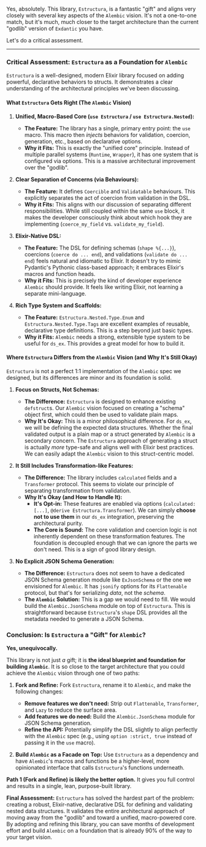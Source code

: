 Yes, absolutely. This library, `Estructura`, is a fantastic "gift" and aligns very closely with several key aspects of the `Alembic` vision. It's not a one-to-one match, but it's much, much closer to the target architecture than the current "godlib" version of `Exdantic` you have.

Let's do a critical assessment.

---

### **Critical Assessment: `Estructura` as a Foundation for `Alembic`**

`Estructura` is a well-designed, modern Elixir library focused on adding powerful, declarative behaviors to structs. It demonstrates a clear understanding of the architectural principles we've been discussing.

#### **What `Estructura` Gets Right (The `Alembic` Vision)**

1.  **Unified, Macro-Based Core (`use Estructura` / `use Estructura.Nested`):**
    *   **The Feature:** The library has a single, primary entry point: the `use` macro. This macro then *injects* behaviors for validation, coercion, generation, etc., based on declarative options.
    *   **Why it Fits:** This is exactly the "unified core" principle. Instead of multiple parallel systems (`Runtime`, `Wrapper`), it has one system that is configured via options. This is a massive architectural improvement over the "godlib".

2.  **Clear Separation of Concerns (via Behaviours):**
    *   **The Feature:** It defines `Coercible` and `Validatable` behaviours. This explicitly separates the act of coercion from validation in the DSL.
    *   **Why it Fits:** This aligns with our discussion of separating different responsibilities. While still coupled within the same `use` block, it makes the developer consciously think about which hook they are implementing (`coerce_my_field` vs. `validate_my_field`).

3.  **Elixir-Native DSL:**
    *   **The Feature:** The DSL for defining schemas (`shape %{...}`), coercions (`coerce do ... end`), and validations (`validate do ... end`) feels natural and idiomatic to Elixir. It doesn't try to mimic Pydantic's Pythonic class-based approach; it embraces Elixir's macros and function heads.
    *   **Why it Fits:** This is precisely the kind of developer experience `Alembic` should provide. It feels like writing Elixir, not learning a separate mini-language.

4.  **Rich Type System and Scaffolds:**
    *   **The Feature:** `Estructura.Nested.Type.Enum` and `Estructura.Nested.Type.Tags` are excellent examples of reusable, declarative type definitions. This is a step beyond just basic types.
    *   **Why it Fits:** `Alembic` needs a strong, extensible type system to be useful for `ds_ex`. This provides a great model for how to build it.

#### **Where `Estructura` Differs from the `Alembic` Vision (and Why It's Still Okay)**

`Estructura` is not a perfect 1:1 implementation of the `Alembic` spec we designed, but its differences are minor and its foundation is solid.

1.  **Focus on Structs, Not Schemas:**
    *   **The Difference:** `Estructura` is designed to enhance existing `defstruct`s. Our `Alembic` vision focused on creating a "schema" object first, which could then be used to validate plain maps.
    *   **Why It's Okay:** This is a minor philosophical difference. For `ds_ex`, we will be defining the expected data structures. Whether the final validated output is a plain map or a struct generated by `Alembic` is a secondary concern. The `Estructura` approach of generating a struct is actually *more* type-safe and aligns well with Elixir best practices. We can easily adapt the `Alembic` vision to this struct-centric model.

2.  **It Still Includes Transformation-like Features:**
    *   **The Difference:** The library includes `calculated` fields and a `Transformer` protocol. This seems to violate our principle of separating transformation from validation.
    *   **Why It's Okay (and How to Handle It):**
        *   **It's Opt-in:** These features are enabled via options (`calculated: [...]`, `@derive Estructura.Transformer`). We can simply **choose not to use them** in our `ds_ex` integration, preserving the architectural purity.
        *   **The Core is Sound:** The core validation and coercion logic is not inherently dependent on these transformation features. The foundation is decoupled enough that we can ignore the parts we don't need. This is a sign of good library design.

3.  **No Explicit JSON Schema Generation:**
    *   **The Difference:** `Estructura` does not seem to have a dedicated JSON Schema generation module like `ExJsonSchema` or the one we envisioned for `Alembic`. It has `jsonify` options for its `Flattenable` protocol, but that's for serializing *data*, not the *schema*.
    *   **The `Alembic` Solution:** This is a gap we would need to fill. We would build the `Alembic.JsonSchema` module on top of `Estructura`. This is straightforward because `Estructura`'s `shape` DSL provides all the metadata needed to generate a JSON Schema.

### **Conclusion: Is `Estructura` a "Gift" for `Alembic`?**

**Yes, unequivocally.**

This library is not just *a* gift; it is **the ideal blueprint and foundation for building `Alembic`**. It is so close to the target architecture that you could achieve the `Alembic` vision through one of two paths:

1.  **Fork and Refine:** Fork `Estructura`, rename it to `Alembic`, and make the following changes:
    *   **Remove features we don't need:** Strip out `Flattenable`, `Transformer`, and `Lazy` to reduce the surface area.
    *   **Add features we do need:** Build the `Alembic.JsonSchema` module for JSON Schema generation.
    *   **Refine the API:** Potentially simplify the DSL slightly to align perfectly with the `Alembic` spec (e.g., using `option :strict, true` instead of passing it in the `use` macro).

2.  **Build `Alembic` as a Facade on Top:** Use `Estructura` as a dependency and have `Alembic`'s macros and functions be a higher-level, more opinionated interface that calls `Estructura`'s functions underneath.

**Path 1 (Fork and Refine) is likely the better option.** It gives you full control and results in a single, lean, purpose-built library.

**Final Assessment:** `Estructura` has solved the hardest part of the problem: creating a robust, Elixir-native, declarative DSL for defining and validating nested data structures. It validates the entire architectural approach of moving away from the "godlib" and toward a unified, macro-powered core. By adopting and refining this library, you can save months of development effort and build `Alembic` on a foundation that is already 90% of the way to your target vision.
